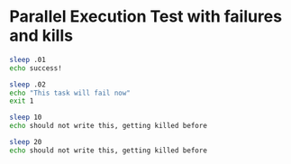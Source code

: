 # Parallel Execution Test with failures and kills

```bash {"stage":"root", "runtime":"bash", "parallel":true, "label":"Parallel task A"}
sleep .01
echo success!
```

```bash {"stage":"root", "runtime":"bash", "parallel":true, "label":"Parallel task B"}
sleep .02
echo "This task will fail now"
exit 1
```

```bash {"stage":"root", "runtime":"bash", "parallel":true, "label":"Parallel task C"}
sleep 10
echo should not write this, getting killed before
```

```bash {"stage":"root", "runtime":"bash", "parallel":true, "label":"Parallel task D"}
sleep 20
echo should not write this, getting killed before
```
